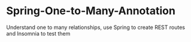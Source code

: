 # Spring-One-to-Many-Annotation
Understand one to many relationships, use Spring to create REST routes and Insomnia to test them
